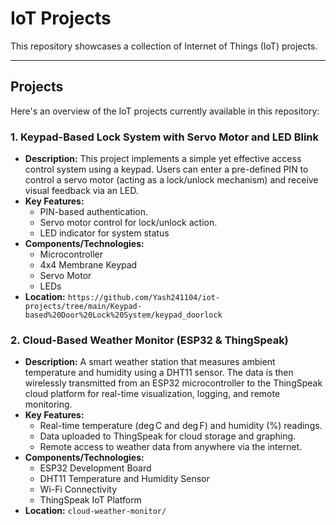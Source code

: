 # IoT Projects

This repository showcases a collection of Internet of Things (IoT) projects.

---

## Projects

Here's an overview of the IoT projects currently available in this repository:

### 1. Keypad-Based Lock System with Servo Motor and LED Blink

* **Description:** This project implements a simple yet effective access control system using a keypad. Users can enter a pre-defined PIN to control a servo motor (acting as a lock/unlock mechanism) and receive visual feedback via an LED.
* **Key Features:**
    * PIN-based authentication.
    * Servo motor control for lock/unlock action.
    * LED indicator for system status 
* **Components/Technologies:**
    * Microcontroller 
    * 4x4 Membrane Keypad
    * Servo Motor
    * LEDs
* **Location:** `https://github.com/Yash241104/iot-projects/tree/main/Keypad-based%20Door%20Lock%20System/keypad_doorlock`

### 2. Cloud-Based Weather Monitor (ESP32 & ThingSpeak)

* **Description:** A smart weather station that measures ambient temperature and humidity using a DHT11 sensor. The data is then wirelessly transmitted from an ESP32 microcontroller to the ThingSpeak cloud platform for real-time visualization, logging, and remote monitoring.
* **Key Features:**
    * Real-time temperature ($\deg$C and $\deg$F) and humidity (%) readings.
    * Data uploaded to ThingSpeak for cloud storage and graphing.
    * Remote access to weather data from anywhere via the internet.
* **Components/Technologies:**
    * ESP32 Development Board
    * DHT11 Temperature and Humidity Sensor
    * Wi-Fi Connectivity
    * ThingSpeak IoT Platform
* **Location:** `cloud-weather-monitor/` 
